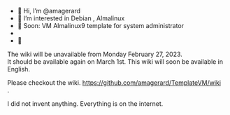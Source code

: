 - 👋 Hi, I’m @amagerard
- 👀 I’m interested in Debian , Almalinux
- 🌱 Soon: VM Almalinux9 template for system administrator
- 
- 💞 

The wiki will be unavailable from Monday February 27, 2023.  
It should be available again on March 1st.
This wiki will soon be available in English.

Please checkout the wiki. https://github.com/amagerard/TemplateVM/wiki  
.  
 
I did not invent anything. Everything is on the internet.  
<!---
amagerard/amagerard is a ✨ special ✨ repository because its `README.md` (this file) appears on your GitHub profile.
You can click the Preview link to take a look at your changes.
--->
